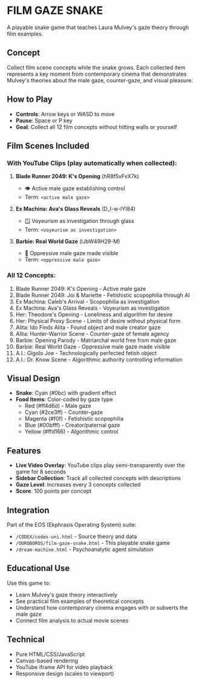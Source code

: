 # FILM GAZE SNAKE

A playable snake game that teaches Laura Mulvey's gaze theory through film examples.

## Concept

Collect film scene concepts while the snake grows. Each collected item represents a key moment from contemporary cinema that demonstrates Mulvey's theories about the male gaze, counter-gaze, and visual pleasure.

## How to Play

- **Controls**: Arrow keys or WASD to move
- **Pause**: Space or P key
- **Goal**: Collect all 12 film concepts without hitting walls or yourself

## Film Scenes Included

### With YouTube Clips (play automatically when collected):

1. **Blade Runner 2049: K's Opening** (hR8f5vFvX7k)
   - 👁 Active male gaze establishing control
   - Term: `<active male gaze>`

2. **Ex Machina: Ava's Glass Reveals** (D_I-w-lYI84)
   - 🪟 Voyeurism as investigation through glass
   - Term: `<voyeurism as investigation>`

3. **Barbie: Real World Gaze** (lJbW49H29-M)
   - 👀 Oppressive male gaze made visible
   - Term: `<oppressive male gaze>`

### All 12 Concepts:

1. Blade Runner 2049: K's Opening - Active male gaze
2. Blade Runner 2049: Joi & Mariette - Fetishistic scopophilia through AI
3. Ex Machina: Caleb's Arrival - Scopophilia as investigation
4. Ex Machina: Ava's Glass Reveals - Voyeurism as investigation
5. Her: Theodore's Opening - Loneliness and algorithm for desire
6. Her: Physical Proxy Scene - Limits of desire without physical form
7. Alita: Ido Finds Alita - Found object and male creator gaze
8. Alita: Hunter-Warrior Scene - Counter-gaze of female agency
9. Barbie: Opening Parody - Matriarchal world free from male gaze
10. Barbie: Real World Gaze - Oppressive male gaze made visible
11. A.I.: Gigolo Joe - Technologically perfected fetish object
12. A.I.: Dr. Know Scene - Algorithmic authority controlling information

## Visual Design

- **Snake**: Cyan (#0bc) with gradient effect
- **Food Items**: Color-coded by gaze type
  - Red (#ff4d6d) - Male gaze
  - Cyan (#2ce3ff) - Counter-gaze
  - Magenta (#f0f) - Fetishistic scopophilia
  - Blue (#00bfff) - Creator/paternal gaze
  - Yellow (#ffd166) - Algorithmic control

## Features

- **Live Video Overlay**: YouTube clips play semi-transparently over the game for 8 seconds
- **Sidebar Collection**: Track all collected concepts with descriptions
- **Gaze Level**: Increases every 3 concepts collected
- **Score**: 100 points per concept

## Integration

Part of the EOS (Ekphrasis Operating System) suite:
- `/CODEX/codex-uni.html` - Source theory and data
- `/OUROBOROS/film-gaze-snake.html` - This playable snake game
- `/dream-machine.html` - Psychoanalytic agent simulation

## Educational Use

Use this game to:
- Learn Mulvey's gaze theory interactively
- See practical film examples of theoretical concepts
- Understand how contemporary cinema engages with or subverts the male gaze
- Connect film analysis to actual movie scenes

## Technical

- Pure HTML/CSS/JavaScript
- Canvas-based rendering
- YouTube iframe API for video playback
- Responsive design (scales to viewport)
